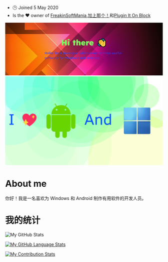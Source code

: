 -   🕒 Joined 5 May 2020
-   Is the ❤️ owner of [FreakinSoftMania](https://github.com/FreakinSoftMania),[加上那个！](https://github.com/Adding-That-On)和[Plugin It On Block](https://github.com/Pluging-it-on-block)

![Welcome!](./img/welcome-message.png)![I love Android and Windows!](./img/android-and-windows-fan.png)

# About me

你好！我是一名喜欢为 Windows 和 Android 制作有用软件的开发人员。

# 我的统计

![My GitHub Stats](https://github-readme-stats.vercel.app/api/?username=Minionguyjpro&count_private=true&theme=react&showicons=true)

[![My GitHub Language Stats](https://github-readme-stats.vercel.app/api/top-langs/?username=Minionguyjpro&langs_count=5&theme=react)](<>)

[![My Contribution Stats](https://github-contribution-stats.vercel.app/api/?username=Minionguyjpro)](https://github.com/Minionguyjpro/github-contribution-stats/)
